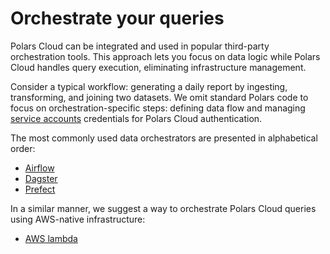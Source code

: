 # Orchestrate your queries

Polars Cloud can be integrated and used in popular third-party orchestration tools. This approach
lets you focus on data logic while Polars Cloud handles query execution, eliminating infrastructure
management.

Consider a typical workflow: generating a daily report by ingesting, transforming, and joining two
datasets. We omit standard Polars code to focus on orchestration-specific steps: defining data flow
and managing [service accounts](../explain/service-accounts.md) credentials for Polars Cloud
authentication.

The most commonly used data orchestrators are presented in alphabetical order:

- [Airflow](airflow.md)
- [Dagster](dagster.md)
- [Prefect](prefect.md)

In a similar manner, we suggest a way to orchestrate Polars Cloud queries using AWS-native
infrastructure:

- [AWS lambda](lambda.md)
